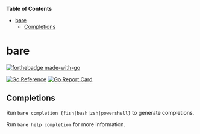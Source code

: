 <!-- START doctoc generated TOC please keep comment here to allow auto update -->
<!-- DON'T EDIT THIS SECTION, INSTEAD RE-RUN doctoc TO UPDATE -->
**Table of Contents**

- [bare](#bare)
  - [Completions](#completions)

<!-- END doctoc generated TOC please keep comment here to allow auto update -->

# bare
[![forthebadge made-with-go](http://ForTheBadge.com/images/badges/made-with-go.svg)](https://go.dev/)

[![Go Reference](https://pkg.go.dev/badge/github.com/jay-babu/bare.svg)](https://pkg.go.dev/github.com/jay-babu/bare)
[![Go Report Card](https://goreportcard.com/badge/github.com/jay-babu/bare)](https://goreportcard.com/report/github.com/jay-babu/bare)

## Completions

Run `bare completion {fish|bash|zsh|powershell}` to generate completions.

Run `bare help completion` for more information.

